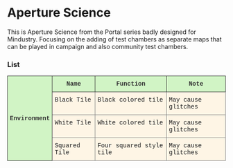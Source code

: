 # Aperture Science

This is Aperture Science from the Portal series badly designed for Mindustry. Focusing on the adding of test chambers as separate maps that can be played in campaign and also community test chambers.

### List

<style type="text/css">
.tg  {border-collapse:collapse;border-spacing:0;}
.tg td{border-color:black;border-style:solid;border-width:1px;font-family:Arial, sans-serif;font-size:14px;
  overflow:hidden;padding:10px 5px;word-break:normal;}
.tg th{border-color:black;border-style:solid;border-width:1px;font-family:Arial, sans-serif;font-size:14px;
  font-weight:normal;overflow:hidden;padding:10px 5px;word-break:normal;}
.tg .tg-z6ao{background-color:#d1f4c5;border-color:#333333;color:#333333;font-family:"Courier New", Courier, monospace !important;;
  font-weight:bold;text-align:center;vertical-align:top}
.tg .tg-rshs{background-color:#d1f4c5;border-color:#333333;color:#333333;font-family:"Courier New", Courier, monospace !important;;
  font-weight:bold;text-align:center;vertical-align:middle}
.tg .tg-lj4e{background-color:#fef5e5;border-color:inherit;font-family:"Courier New", Courier, monospace !important;;
  text-align:left;vertical-align:top}
</style>
<table class="tg">
<thead>
  <tr>
    <th class="tg-rshs" rowspan="4">Environment</th>
    <th class="tg-z6ao">Name</th>
    <th class="tg-z6ao">Function</th>
    <th class="tg-z6ao">Note</th>
  </tr>
  <tr>
    <td class="tg-lj4e">Black Tile</td>
    <td class="tg-lj4e">Black colored tile</td>
    <td class="tg-lj4e">May cause glitches</td>
  </tr>
  <tr>
    <td class="tg-lj4e">White Tile</td>
    <td class="tg-lj4e">White colored tile</td>
    <td class="tg-lj4e">May cause glitches</td>
  </tr>
  <tr>
    <td class="tg-lj4e">Squared Tile</td>
    <td class="tg-lj4e">Four squared style tile</td>
    <td class="tg-lj4e">May cause glitches</td>
  </tr>
</thead>
</table>










